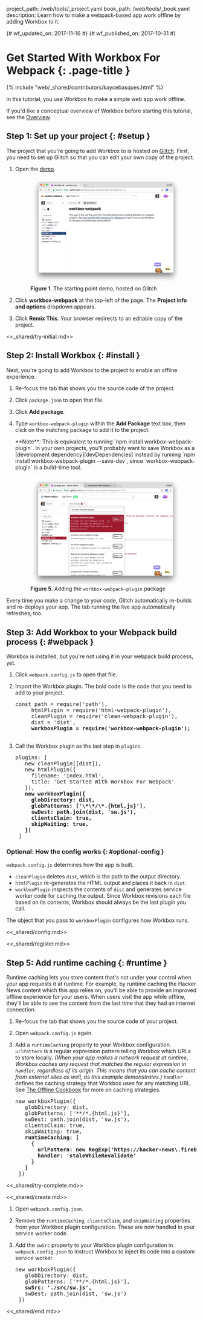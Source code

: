 project_path: /web/tools/_project.yaml
book_path: /web/tools/_book.yaml
description: Learn how to make a webpack-based app work offline by adding Workbox to it.

{# wf_updated_on: 2017-11-16 #}
{# wf_published_on: 2017-10-31 #}

# Get Started With Workbox For Webpack {: .page-title }

{% include "web/_shared/contributors/kaycebasques.html" %}

In this tutorial, you use Workbox to make a simple web app work offline.

If you'd like a conceptual overview of Workbox before starting this tutorial,
see the [Overview](/web/tools/workbox/overview).

## Step 1: Set up your project {: #setup }

The project that you're going to add Workbox to is hosted on [Glitch][Glitch].
First, you need to set up Glitch so that you can edit your own copy of the
project.

[Glitch]: https://glitch.com/about/

1. Open the [demo](https://glitch.com/edit/#!/workbox-webpack).

     <figure>
       <img src="imgs/webpack/demo.png"
         alt="The starting point demo, hosted on Glitch"/>
       <figcaption>
         <b>Figure 1</b>. The starting point demo, hosted on Glitch
       </figcaption>
     </figure>

1. Click **workbox-webpack** at the top-left of the page. The **Project
   info and options** dropdown appears.
1. Click **Remix This**. Your browser redirects to an editable copy of
   the project.

<<_shared/try-initial.md>>

## Step 2: Install Workbox {: #install }

Next, you're going to add Workbox to the project to enable an offline
experience.

1. Re-focus the tab that shows you the source code of the project.
1. Click `package.json` to open that file.
1. Click **Add package**.
1. Type `workbox-webpack-plugin` within the **Add Package** text box, then
   click on the matching package to add it to the project.

     <aside class="note">**Note**: This is equivalent to running `npm install
     workbox-webpack-plugin`. In your own projects, you'll probably want to
     save Workbox as a [development dependency][devDependencies] instead by
     running `npm install workbox-webpack-plugin --save-dev`, since
     `workbox-webpack-plugin` is a build-time tool.</aside>

     <figure>
       <img src="imgs/webpack/add-package.png"
         alt="Adding the workbox-webpack-plugin package"/>
       <figcaption>
         <b>Figure 5</b>. Adding the <code>workbox-webpack-plugin</code>
         package
       </figcaption>
     </figure>

[devDependencies]: https://docs.npmjs.com/files/package.json#devdependencies
   
Every time you make a change to your code, Glitch automatically
re-builds and re-deploys your app. The tab running the live app automatically
refreshes, too.

## Step 3: Add Workbox to your Webpack build process {: #webpack }

Workbox is installed, but you're not using it in your webpack build process, yet.

1. Click `webpack.config.js` to open that file.
1. Import the Workbox plugin. The bold code is the code that you need to add to your project.

    <pre class="prettyprint">const path = require('path'),
        htmlPlugin = require('html-webpack-plugin'),
        cleanPlugin = require('clean-webpack-plugin'),
        dist = 'dist',
        <strong>workboxPlugin = require('workbox-webpack-plugin');</strong>
    </pre>

1. Call the Workbox plugin as the last step in `plugins`.

    <pre class="prettyprint">plugins: [
      new cleanPlugin([dist]),
      new htmlPlugin({
        filename: 'index.html',
        title: 'Get Started With Workbox For Webpack'
      }),
      <strong>new workboxPlugin({
        globDirectory: dist,
        globPatterns: ['\*\*/\*.{html,js}'],
        swDest: path.join(dist, 'sw.js'),
        clientsClaim: true,
        skipWaiting: true,
      })</strong>
    ]</pre>

### Optional: How the config works {: #optional-config }

`webpack.config.js` determines how the app is built.

* `cleanPlugin` deletes `dist`, which is the path to the output directory.
* `htmlPlugin` re-generates the HTML output and places it back in `dist`.
* `workboxPlugin` inspects the contents of `dist` and generates
  service worker code for caching the output. Since Workbox revisions
  each file based on its contents, Workbox should always be the last
  plugin you call.

The object that you pass to `workboxPlugin` configures how Workbox runs.

<<_shared/config.md>>

<<_shared/register.md>>

## Step 5: Add runtime caching {: #runtime }

Runtime caching lets you store content that's not under your control
when your app requests it at runtime. For example, by runtime caching the
Hacker News content which this app relies on, you'll be able to provide
an improved offline experience for your users. When users visit the app
while offline, they'll be able to see the content from the last time
that they had an internet connection.

1. Re-focus the tab that shows you the source code of your project.
1. Open `webpack.config.js` again.
1. Add a `runtimeCaching` property to your Workbox configuration.
   `urlPattern` is a regular expression pattern telling Workbox which
   URLs to store locally. *(When your app makes a network request at 
   runtime, Workbox caches any request that matches the regular 
   expression in `handler`, regardless of its origin. This means that 
   you can cache content from external sites as well, as this example
   demonstrates.)* `handler` defines the caching strategy that Workbox
   uses for any matching URL. See [The Offline Cookbook][cookbook] for more
   on caching strategies.

    <pre class="prettyprint">new workboxPlugin({
      globDirectory: dist,
      globPatterns: ['**/*.{html,js}'],
      swDest: path.join(dist, 'sw.js'),
      clientsClaim: true,
      skipWaiting: true,
      <strong>runtimeCaching: [
        {
          urlPattern: new RegExp('https://hacker-news\.firebaseio\.com'),
          handler: 'staleWhileRevalidate'
        }
      ]</strong>
    })</pre>

[cookbook]: /web/fundamentals/instant-and-offline/offline-cookbook/

<<_shared/try-complete.md>>

<<_shared/create.md>>

1. Open `webpack.config.json`.
1. Remove the `runtimeCaching`, `clientsClaim`, and `skipWaiting` properties from your Workbox
   plugin configuration. These are now handled in your service worker code.
1. Add the `swSrc` property to your Workbox plugin configuration in `webpack.config.json`
   to instruct Workbox to inject its code into a custom service worker. 

    <pre class="prettyprint">new workboxPlugin({
      globDirectory: dist,
      globPatterns: ['**/*.{html,js}'],
      <strong>swSrc: './src/sw.js',</strong>
      swDest: path.join(dist, 'sw.js')
    })</pre>

<<_shared/end.md>>

